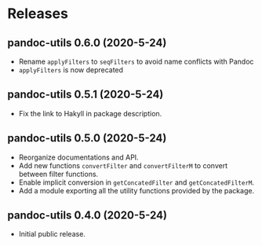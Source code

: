 # Releases

## pandoc-utils 0.6.0 (2020-5-24)

- Rename `applyFilters` to `seqFilters` to avoid name conflicts with Pandoc
- `applyFilters` is now deprecated

## pandoc-utils 0.5.1 (2020-5-24)

- Fix the link to Hakyll in package description.

## pandoc-utils 0.5.0 (2020-5-24)

- Reorganize documentations and API.
- Add new functions `convertFilter` and `convertFilterM` to convert between
  filter functions.
- Enable implicit conversion in `getConcatedFilter` and `getConcatedFilterM`.
- Add a module exporting all the utility functions provided by the package.

## pandoc-utils 0.4.0 (2020-5-24)

- Initial public release.

